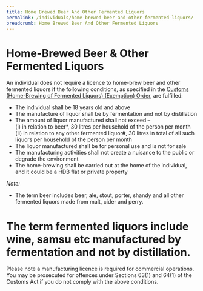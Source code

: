 ```yaml
---
title: Home Brewed Beer And Other Fermented Liquors
permalink: /individuals/home-brewed-beer-and-other-fermented-liquors/
breadcrumb: Home Brewed Beer And Other Fermented Liquors
---
```

# Home-Brewed Beer & Other Fermented Liquors

An individual does not require a licence to home-brew beer and other fermented liquors if the following conditions, as specified in the [Customs (Home-Brewing of Fermented Liquors) (Exemption) Order](http://sso.agc.gov.sg/SL/CA1960-OR9?DocDate=20090831), are fulfilled:

-   The individual shall be 18 years old and above
-   The manufacture of liquor shall be by fermentation and not by distillation
-   The amount of liquor manufactured shall not exceed –  
    (i) in relation to beer*, 30 litres per household of the person per month  
    (ii) in relation to any other fermented liquor#, 30 litres in total of all such liquors per household of the person per month
-   The liquor manufactured shall be for personal use and is not for sale
-   The manufacturing activities shall not create a nuisance to the public or degrade the environment
-   The home-brewing shall be carried out at the home of the individual, and it could be a HDB flat or private property

_Note:_  
* The term beer includes beer, ale, stout, porter, shandy and all other fermented liquors made from malt, cider and perry.  
# The term fermented liquors include wine, samsu etc manufactured by fermentation and not by distillation.

Please note a manufacturing licence is required for commercial operations. You may be prosecuted for offences under Sections 63(1) and 64(1) of the Customs Act if you do not comply with the above conditions.
